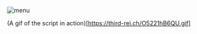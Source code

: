 ![menu](https://i.imgur.com/icTe1kl.png)

(A gif of the script in action)[https://third-rei.ch/O5221hB6QU.gif]
